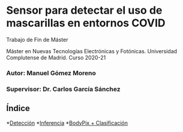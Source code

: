 # Sensor para detectar el uso de mascarillas en entornos COVID
Trabajo de Fin de Máster

Máster en Nuevas Tecnologías Electrónicas y Fotónicas. 
Universidad Complutense de Madrid. Curso 2020-21
### Autor: Manuel Gómez Moreno
### Supervisor: Dr. Carlos García Sánchez

## Índice
*[Detección](detection-models/)
*[Inferencia](jetsonNano/)
*[BodyPix + Clasificación](classification-models/)